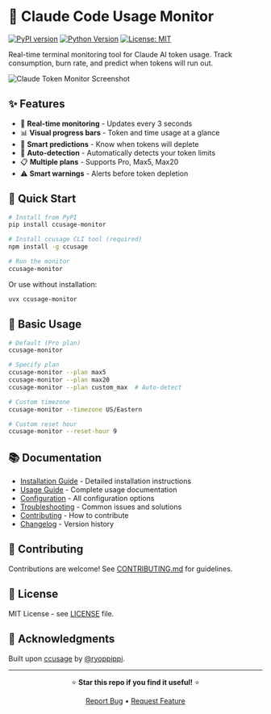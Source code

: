 # 🎯 Claude Code Usage Monitor

[![PyPI version](https://badge.fury.io/py/ccusage-monitor.svg)](https://pypi.org/project/ccusage-monitor/)
[![Python Version](https://img.shields.io/badge/python-3.8+-blue.svg)](https://python.org)
[![License: MIT](https://img.shields.io/badge/License-MIT-yellow.svg)](https://opensource.org/licenses/MIT)

Real-time terminal monitoring tool for Claude AI token usage. Track consumption, burn rate, and predict when tokens will run out.

![Claude Token Monitor Screenshot](doc/sc.png)

## ✨ Features

- 🔄 **Real-time monitoring** - Updates every 3 seconds
- 📊 **Visual progress bars** - Token and time usage at a glance
- 🔮 **Smart predictions** - Know when tokens will deplete
- 🤖 **Auto-detection** - Automatically detects your token limits
- 📋 **Multiple plans** - Supports Pro, Max5, Max20
- ⚠️ **Smart warnings** - Alerts before token depletion

## 🚀 Quick Start

```bash
# Install from PyPI
pip install ccusage-monitor

# Install ccusage CLI tool (required)
npm install -g ccusage

# Run the monitor
ccusage-monitor
```

Or use without installation:
```bash
uvx ccusage-monitor
```

## 📖 Basic Usage

```bash
# Default (Pro plan)
ccusage-monitor

# Specify plan
ccusage-monitor --plan max5
ccusage-monitor --plan max20
ccusage-monitor --plan custom_max  # Auto-detect

# Custom timezone
ccusage-monitor --timezone US/Eastern

# Custom reset hour
ccusage-monitor --reset-hour 9
```

## 📚 Documentation

- [Installation Guide](docs/INSTALL.md) - Detailed installation instructions
- [Usage Guide](docs/USAGE.md) - Complete usage documentation
- [Configuration](docs/CONFIG.md) - All configuration options
- [Troubleshooting](TROUBLESHOOTING.md) - Common issues and solutions
- [Contributing](CONTRIBUTING.md) - How to contribute
- [Changelog](CHANGELOG.md) - Version history

## 🤝 Contributing

Contributions are welcome! See [CONTRIBUTING.md](CONTRIBUTING.md) for guidelines.

## 📝 License

MIT License - see [LICENSE](LICENSE) file.

## 🙏 Acknowledgments

Built upon [ccusage](https://github.com/ryoppippi/ccusage) by [@ryoppippi](https://github.com/ryoppippi).

---

<div align="center">

⭐ **Star this repo if you find it useful!** ⭐

[Report Bug](https://github.com/zhiyue/ccusage-monitor/issues) • [Request Feature](https://github.com/zhiyue/ccusage-monitor/issues)

</div>